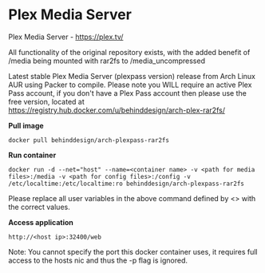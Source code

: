 Plex Media Server
=================

Plex Media Server - https://plex.tv/

All functionality of the original repository exists, with the added benefit of /media being mounted with rar2fs to /media_uncompressed

Latest stable Plex Media Server (plexpass version) release from Arch Linux AUR using Packer to compile. Please note you WILL require an active Plex Pass account, if you don't have a Plex Pass account then please use the free version, located at https://registry.hub.docker.com/u/behinddesign/arch-plex-rar2fs/

**Pull image**

```
docker pull behinddesign/arch-plexpass-rar2fs
```

**Run container**

```
docker run -d --net="host" --name=<container name> -v <path for media files>:/media -v <path for config files>:/config -v /etc/localtime:/etc/localtime:ro behinddesign/arch-plexpass-rar2fs
```

Please replace all user variables in the above command defined by <> with the correct values.

**Access application**

```
http://<host ip>:32400/web
```

Note: You cannot specify the port this docker container uses, it requires full access to the hosts nic and thus the -p flag is ignored.